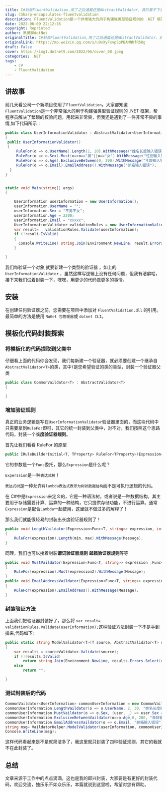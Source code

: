 ```yaml
---
title: C#封装FluentValidation,用了之后通篇还是AbstractValidator，真的看不下去了
slug: CSharp-encapsulates-fluentvalidation
description: FluentValidation是一个非常强大的用于构建强类型验证规则的 .NET 框架
date: 2022-06-09 22:12:35
copyright: Reprinted
author: 黑哥聊dotNet
originalTitle: C#封装FluentValidation,用了之后通篇还是AbstractValidator，真的看不下去了
originalLink: https://mp.weixin.qq.com/s/u9xXyFxvpSpPBAMNhfR5Og
draft: False
cover: https://img1.dotnet9.com/2022/06/cover_08.jpeg
categories: .NET
tags: 
    - C#
    - FluentValidation
---
```


## 讲故事

前几天看公司一个新项目使用了`FluentValidation`，大家都知道`FluentValidation`是一个非常强大的用于构建强类型验证规则的 .NET 框架，帮程序员解决了繁琐的校验问题，用起来非常爽，但我还是遇到了一件非常不爽的事情,如下代码所示：

```csharp
public class UserInformationValidator : AbstractValidator<UserInformation>
{
 public UserInformationValidator()
 {
     RuleFor(o => o.UserName).Length(2, 20).WithMessage("姓名长度输入错误");
     RuleFor(o => o.Sex).Must(o=>o=="男"||o=="女").WithMessage("性别输入错误");
     RuleFor(o => o.Age).ExclusiveBetween(0, 200).WithMessage("年龄输入错误");
     RuleFor(o => o.Email).EmailAddress().WithMessage("邮箱输入错误");
  }
}


static void Main(string[] args)
{

    UserInformation userInformation = new UserInformation();
    userInformation.UserName = "";
    userInformation.Sex = "不男不女";
    userInformation.Age = 2200;
    userInformation.Email = "xxxxx";
    UserInformationValidator validationRules = new UserInformationValidator();
    var result=   validationRules.Validate(userInformation);
    if (!result.IsValid)
    {
      Console.WriteLine( string.Join(Environment.NewLine, result.Errors.Select(x => x.ErrorMessage).ToArray()));
    }

}
```

我们每验证一个对象,就要新建一个类型的验证器 ，如上的`UserInformationValidator` ，虽然这样写逻辑上没有任何问题，但我有洁癖哈，接下来我们试着封装一下，嘿嘿，用更少的代码做更多的事情。

## 安装

在创建任何验证器之前，您需要在项目中添加对 `FluentValidation.dll` 的引用。最简单的方法是使用 `NuGet 包管理器`或 `dotnet CLI`。

## 模板化代码封装探索

### 将模板化的代码提取到父类中

仔细看上面的代码你会发现，我们每新建一个验证器，就必须要创建一个继承自`AbstractValidator<T>`的类，其中`T`是您希望验证的类的类型，封装一个验证器父类

```csharp
public class CommonVaildator<T> : AbstractValidator<T>
{

}
```

### 增加验证规则

真正的业务逻辑是写在`UserInformationValidator`验证器里面的，而这块代码中只需要拿到`RuleFor`即可，其它的统一封装到父类中，对不对，我们按照这个思路代码，封装一个**长度验证器规则**。

首先让我们看看 RuleFor 的原型

```csharp
public IRuleBuilderInitial<T, TProperty> RuleFor<TProperty>(Expression<Func<T, TProperty>> expression)
```

它的参数是一个`Func`委托，那么`Expression`是什么呢？

`Experssion`是一种`表达式树`！

`表达式树`是一种允许`将lambda表达式表示为树状数据结构`而不是可执行逻辑的代码。

在 C#中是`Expression`来定义的，它是一种语法树，或者说是一种数据结构。其主要用于存储需要计算、运算的一种结构，它只提供存储功能，不进行运算。通常`Expression`是配合`Lambda`一起使用，这里就不做过多的解释了！

那么我们就能很轻易的封装出长度验证器规则了！

```csharp
public void LengthVaildator(Expression<Func<T, string>> expression, int min, int max, string Message)
{
    RuleFor(expression).Length(min, max).WithMessage(Message);
}
```

同理，我们也可以接着封装**谓词验证器规则** **邮箱验证器规则**等等

```csharp
public void MustVaildator(Expression<Func<T, string>> expression ,Func<T,string, bool> expression2, string Message)
{
    RuleFor(expression).Must(expression2).WithMessage(Message);
}
public void EmailAddressVaildator(Expression<Func<T, string>> expression, string Message)
{
    RuleFor(expression).EmailAddress().WithMessage(Message);
}
```

### 封装验证方法

上面我们把验证器封装好了，那么将 `var result=   validationRules.Validate(userInformation);`这种验证方法封装一下不是手到擒来,代码如下:

```csharp
public static string ModelValidator<T>(T source, AbstractValidator<T> sourceValidator) where T : class
{
    var results = sourceValidator.Validate(source);
    if (!results.IsValid)
        return string.Join(Environment.NewLine, results.Errors.Select(x => x.ErrorMessage).ToArray());
    else
        return "";

}
```

### 测试封装后的代码

```csharp
CommonVaildator<UserInformation> commonUserInformation = new CommonVaildator<UserInformation>();
commonUserInformation.LengthVaildator(o => o.UserName, 2, 30, "姓名长度输入错误");
commonUserInformation.MustVaildator(o => o.Sex, (user, _) => user.Sex =="男"||user.Sex=="女" , "性别输入错误");
commonUserInformation.ExclusiveBetweenVaildator(o=>o.Age,0, 200, "年龄输入错误");
commonUserInformation.EmailAddressVaildator(o => o.Email, "邮箱输入错误");
string msg= VaildatorHelper.ModelValidator(userInformation, commonUserInformation);
Console.WriteLine(msg);
```

这样代码看起来是不是就简洁多了，我这里就只封装了四种验证规则，其它的我就不在此封装了。

## 总结

文章来源于工作中的点点滴滴，这也是我的即兴封装，大家要是有更好的封装代码，欢迎交流，独乐乐不如众乐乐，本篇就说到这里啦，希望对您有帮助。
